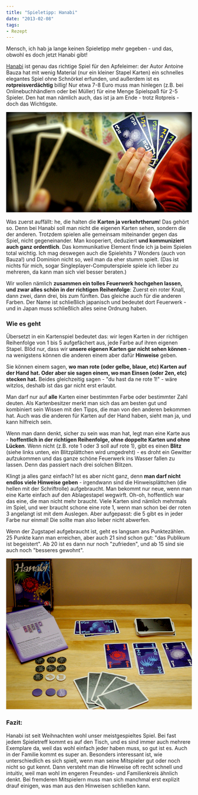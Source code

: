 ```yaml
---
title: "Spieletipp: Hanabi"
date: "2013-02-08" 
tags:
- Rezept
---
```


Mensch, ich hab ja lange keinen Spieletipp mehr gegeben - und das, obwohl es doch jetzt Hanabi gibt!

[Hanabi](http://www.spiele-check.de/page.php?page=game_view&gameid=11641 "Hanabi bei spielecheck.de (Infos, Bilder und Rezensionen)") ist genau das richtige Spiel für den Apfeleimer: der Autor Antoine Bauza hat mit wenig Material (nur ein kleiner Stapel Karten) ein schnelles elegantes Spiel ohne Schnörkel erfunden, und außerdem ist es **rotpreisverdächtig** billig! Nur etwa 7-8 Euro muss man hinlegen (z.B. bei Onlinebuchhändlern oder bei Müller) für eine Menge Spielspaß für 2-5 Spieler. Den hat man nämlich auch, das ist ja am Ende - trotz Rotpreis - doch das Wichtigste.

[![Hanabi-Kartenhand](images/hanabi-kartenhand.jpg)](http://apfeleimer.wordpress.com/2013/02/09/spieletipp-hanabi/hanabi-kartenhand/)

Was zuerst auffällt: he, die halten die **Karten ja verkehrtherum**! Das gehört so. Denn bei Hanabi soll man nicht die eigenen Karten sehen, sondern die der anderen. Trotzdem spielen alle gemeinsam miteinander gegen das Spiel, nicht gegeneinander. Man kooperiert, deduziert **und kommuniziert auch ganz ordentlich**. Das kommunikative Element finde ich ja beim Spielen total wichtig. Ich mag deswegen auch die Spielehits 7 Wonders (auch von Bauza!) und Dominion nicht so, weil man da eher stumm spielt. (Das ist nichts für mich, sogar Singleplayer-Computerspiele spiele ich lieber zu mehreren, da kann man sich viel besser beraten.)

Wir wollen nämlich **zusammen ein tolles Feuerwerk hochgehen lassen, und zwar alles schön in der richtigen Reihenfolge**: Zuerst ein roter Knall, dann zwei, dann drei, bis zum fünften. Das gleiche auch für die anderen Farben. Der Name ist schließlich japanisch und bedeutet dort Feuerwerk - und in Japan muss schließlich alles seine Ordnung haben.

### Wie es geht

Übersetzt in ein Kartenspiel bedeutet das: wir legen Karten in der richtigen Reihenfolge von 1 bis 5 aufgefächert aus, jede Farbe auf ihren eigenen Stapel. Blöd nur, dass wir **unsere eigenen Karten gar nicht sehen können** - na wenigstens können die anderen einem aber dafür **Hinweise** geben.

Sie können einem sagen, **wo man rote (oder gelbe, blaue, etc) Karten auf der Hand hat. Oder aber sie sagen einem, wo man Einsen (oder 2en, etc) stecken hat.** Beides gleichzeitig sagen - "du hast da ne rote 1!" - wäre witzlos, deshalb ist das gar nicht erst erlaubt.

Man darf nur auf **alle** Karten einer bestimmten Farbe oder bestimmter Zahl deuten. Als Kartenbesitzer merkt man sich das am besten gut und kombiniert sein Wissen mit den Tipps, die man von den anderen bekommen hat. Auch was die anderen für Karten auf der Hand haben, sieht man ja, und kann hilfreich sein.

Wenn man dann denkt, sicher zu sein was man hat, legt man eine Karte aus - **hoffentlich in der richtigen Reihenfolge, ohne doppelte Karten und ohne Lücken**. Wenn nicht (z.B. rote 1 oder 3 soll auf rote 1), gibt es einen **Blitz** (siehe links unten, ein Blitzplättchen wird umgedreht) - es droht ein Gewitter aufzukommen und das ganze schöne Feuerwerk ins Wasser fallen zu lassen. Denn das passiert nach drei solchen Blitzen.

Klingt ja alles ganz einfach? Ist es aber nicht ganz, denn **man darf nicht endlos viele Hinweise geben** - irgendwann sind die Hinweisplättchen (die hellen mit der Schriftrolle) aufgebraucht. Man bekommt nur neue, wenn man eine Karte einfach auf den Ablagestapel wegwirft. Oh-oh, hoffentlich war das eine, die man nicht mehr braucht. Viele Karten sind nämlich mehrmals im Spiel, und wer braucht schone eine rote 1, wenn man schon bei der roten 3 angelangt ist mit dem Auslegen. Aber aufgepasst: die 5 gibt es in jeder Farbe nur einmal! Die sollte man also lieber nicht abwerfen.

Wenn der Zugstapel aufgebraucht ist, geht es langsam ans Punktezählen. 25 Punkte kann man erreichen, aber auch 21 sind schon gut: "das Publikum ist begeistert". Ab 20 ist es dann nur noch "zufrieden", und ab 15 sind sie auch noch "besseres gewohnt".

[![Hanabi-Aufbau](images/hanabi-aufbau.jpg)](http://apfeleimer.wordpress.com/2013/02/09/spieletipp-hanabi/hanabi-aufbau/)

### **Fazit:**

Hanabi ist seit Weihnachten wohl unser meistgespieltes Spiel. Bei fast jedem Spieletreff kommt es auf den Tisch, und es sind immer auch mehrere Exemplare da, weil das wohl einfach jeder haben muss, so gut ist es. Auch in der Familie kommt es super an. Besonders interessant ist, wie unterschiedlich es sich spielt, wenn man seine Mitspieler gut oder noch nicht so gut kennt. Dann versteht man die Hinweise oft recht schnell und intuitiv, weil man wohl im engeren Freundes- und Familienkreis ähnlich denkt. Bei fremderen Mitspielern muss man sich manchmal erst explizit drauf einigen, was man aus den Hinweisen schließen kann.
